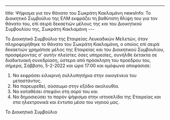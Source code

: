 ---
title: Ψήφισμα για τον θάνατο του Σωκράτη Κακλαμάνη
newsInfo: Το Διοικητικό Συμβούλιο της ΕΛΜ εκφράζει τη βαθύτατη θλίψη του για τον θάνατο του, επί σειρά δεκαετιών μέλους της και του Διοικητικού Συμβουλίου της, Σωκράτη Κακλαμάνη
--- 

Το Διοικητικό Συμβούλιο της Εταιρείας Λευκαδικών Μελετών, όταν πληροφορήθηκε το θάνατο του Σωκράτη Κακλαμάνη, ο οποίος επί σειρά δεκαετιών χρημάτισε μέλος της Εταιρείας και του Διοικητικού Συμβουλίου, προσφέροντας σ' αυτήν πλείστες όσες υπηρεσίες, συνήλθε έκτακτα σε διαδικτυακή συνεδρίαση, ύστερα από πρόσκληση του προέδρου του, σήμερα, Σάββατο, 5-2-2022 και ώρα 17:00 και ομόφωνα αποφάσισε:

1. Να εκφράσει ειλικρινή συλλυπητήρια στην οικογένεια του μεταστάντος.
2. Να παρευρεθεί, σύσσωμο στην εξόδιο ακολουθία.
3. Να καταθέσει στεφάνι στη σορό του και
4. Να δημοσιεύσει το παρόν ψήφισμα στην ιστοσελίδα της Εταιρείας και στα ηλεκτρονικά και έντυπα μέσα του νησιού μας.

Το Διοικητικό Συμβούλιο
